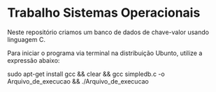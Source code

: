 # Trabalho Sistemas Operacionais

Neste repositório criamos um banco de dados de chave-valor usando linguagem C.

Para iniciar o programa via terminal na distribuição Ubunto, utilize a expressão abaixo:

sudo apt-get install gcc && clear && gcc simpledb.c -o Arquivo_de_execucao && ./Arquivo_de_execucao

